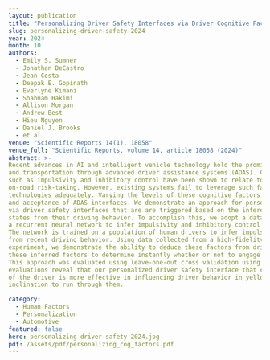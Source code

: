 ```yaml
---
layout: publication
title: "Personalizing Driver Safety Interfaces via Driver Cognitive Factors Inference"
slug: personalizing-driver-safety-2024
year: 2024
month: 10
authors:
  - Emily S. Sumner
  - Jonathan DeCastro
  - Jean Costa
  - Deepak E. Gopinath
  - Everlyne Kimani
  - Shabnam Hakimi
  - Allison Morgan
  - Andrew Best
  - Hieu Nguyen
  - Daniel J. Brooks
  - et al.
venue: "Scientific Reports 14(1), 18058"
venue_full: "Scientific Reports, volume 14, article 18058 (2024)"
abstract: >-
Recent advances in AI and intelligent vehicle technology hold the promise of revolutionizing mobility
and transportation through advanced driver assistance systems (ADAS). Certain cognitive factors,
such as impulsivity and inhibitory control have been shown to relate to risky driving behavior and
on-road risk-taking. However, existing systems fail to leverage such factors in assistive driving
technologies adequately. Varying the levels of these cognitive factors could influence the effectiveness
and acceptance of ADAS interfaces. We demonstrate an approach for personalizing driver interaction
via driver safety interfaces that are are triggered based on the inference of the driver’s latent cognitive
states from their driving behavior. To accomplish this, we adopt a data-driven approach and train
a recurrent neural network to infer impulsivity and inhibitory control from recent driving behavior.
The network is trained on a population of human drivers to infer impulsivity and inhibitory control
from recent driving behavior. Using data collected from a high-fidelity vehicle motion simulator
experiment, we demonstrate the ability to deduce these factors from driver behavior. We then use
these inferred factors to determine instantly whether or not to engage a driver safety interface.
This approach was evaluated using leave-one-out cross validation using actual human data. Our
evaluations reveal that our personalized driver safety interface that captures the cognitive profile
of the driver is more effective in influencing driver behavior in yellow light zones by reducing their
inclination to run through them.

category:
  - Human Factors
  - Personalization
  - Automotive
featured: false
hero: personalizing-driver-safety-2024.jpg
pdf: /assets/pdf/personalizing_cog_factors.pdf
---
```

